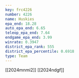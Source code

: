 ```yaml
---
key: frc4226
number: 4226
name: Huskies
epa_end: 18.28
auto_epa_end: 6.65
teleop_epa_end: 7.64
endgame_epa_end: 3.99
winrate: 0.3947
district_epa_rank: 555
district_epa_percentile: 0.6918
type: Team
---
```

[[2024mnmi2]]
[[2024ndgf]]
